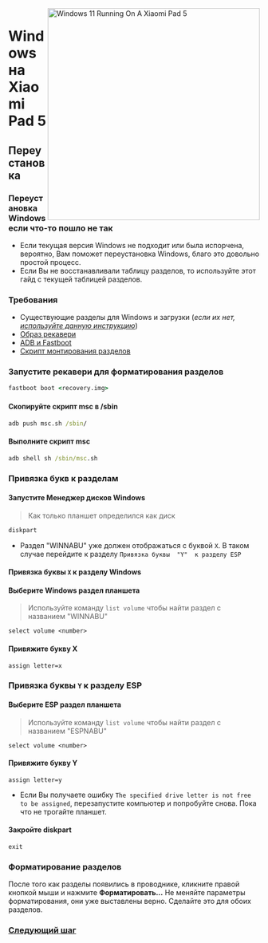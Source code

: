 ﻿<img align="right" src="https://raw.githubusercontent.com/erdilS/Port-Windows-11-Xiaomi-Pad-5/main/nabu.png" width="425" alt="Windows 11 Running On A Xiaomi Pad 5">


# Windows на Xiaomi Pad 5

## Переустановка
### Переустановка Windows если что-то пошло не так

- Если текущая версия Windows не подходит или была испорчена, вероятно, Вам поможет переустановка Windows, благо это довольно простой процесс.
- Если Вы не восстанавливали таблицу разделов, то используйте этот гайд с текущей таблицей разделов.

### Требования

- Существующие разделы для Windows и загрузки (*если их нет, [используйте данную инструкцию](/guide/Russian/partition-ru.md)*)
- [Образ рекавери](../../../../releases/tag/1.0)
- [ADB и Fastboot](https://developer.android.com/studio/releases/platform-tools)
- [Скрипт монтирования разделов](../../../../releases/tag/1.0)

### Запустите рекавери для форматирования разделов

```cmd
fastboot boot <recovery.img>
```

#### Скопируйте скрипт msc в /sbin

```cmd
adb push msc.sh /sbin/
```

#### Выполните скрипт msc

```cmd
adb shell sh /sbin/msc.sh
```

### Привязка букв к разделам
  

#### Запустите Менеджер дисков Windows

> Как только планшет определился как диск

```cmd
diskpart
```

- Раздел "WINNABU" уже должен отображаться с буквой `X`. В таком случае перейдите к разделу `Привязка буквы  "Y"  к разделу ESP`

#### Привязка буквы  `X`  к разделу Windows

#### Выберите Windows раздел планшета
> Используйте команду `list volume` чтобы найти раздел с названием "WINNABU"

```diskpart
select volume <number>
```

#### Привяжите букву X
```diskpart
assign letter=x
```

### Привязка буквы  `Y`  к разделу ESP

#### Выберите ESP раздел планшета
> Используйте команду `list volume` чтобы найти раздел с названием "ESPNABU"

```diskpart
select volume <number>
```

#### Привяжите букву Y

```diskpart
assign letter=y
```

- Если Вы получаете ошибку `The specified drive letter is not free to be assigned`, перезапустите компьютер и попробуйте снова. Пока что не трогайте планшет.

#### Закройте diskpart
```diskpart
exit
```

### Форматирование разделов

После того как разделы появились в проводнике, кликните правой кнопкой мыши и нажмите **Форматировать...** Не меняйте параметры форматирования, они уже выставлены верно. Сделайте это для обоих разделов.

### [Следующий шаг](/guide/Russian/install-ru.md#установка-windows)

